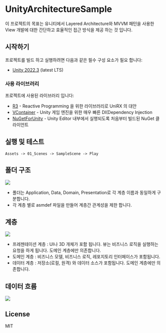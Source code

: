 # UnityArchitectureSample

이 프로젝트의 목표는 유니티에서 Layered Architecture와 MVVM 패턴을 사용한 View 개발에 대한 간단하고 효율적인 접근 방식을 제공 하는 것 입니다.

## 시작하기

프로젝트를 빌드 하고 실행하려면 다음과 같은 필수 구성 요소가 필요 합니다:

* [Unity 2022.3](https://unity.com/kr/releases/editor/archive) (latest LTS)

### 사용 라이브러리

프로젝트에 사용된 라이브러리 입니다:

* [R3](https://github.com/Cysharp/R3) - Reactive Programming 을 위한 라이브러리로 UniRX 의 대안
* [VContainer](https://github.com/hadashiA/VContainer) - Unity 게임 엔진을 위한 매우 빠른 DI(Dependency Injection
* [NuGetForUnity](https://github.com/GlitchEnzo/NuGetForUnity) - Unity Editor 내부에서 실행되도록 처음부터 빌드된 NuGet 클라이언트

## 실행 및 테스트

```
Assets -> 01_Scenes -> SampleScene -> Play
```

## 폴더 구조

![](./images/scripts_hierarchy.jpg)

* 폴더는 Application, Data, Domain, Presentation로 각 계층 이름과 동일하게 구분합니다.
* 각 계층 별로 asmdef 파일을 만들어 계층간 관계성을 제한 합니다.

## 계층

![](./images/layer_group.jpg)

* 프레젠테이션 계층  : UI나 3D 개체가 포함 됩니다. 뷰는 비즈니스 로직을 실행하는 요청을 하게 됩니다. 도메인 계층에만 의존합니다.
* 도메인 계층 : 비즈니스 모델, 비즈니스 로직, 레포지토리 인터페이스가 포함됩니다.
* 데이터 계층 : 저장소(로컬, 원격) 와 데이터 소스가 포함됩니다. 도메인 계층에만 의존합니다.

## 데이터 흐름

![](./images/flow.jpg)


## License
MIT
